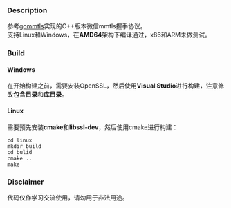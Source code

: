 ### Description
参考[gommtls](https://github.com/duo/gommtls)实现的C++版本微信mmtls握手协议。  
支持Linux和Windows，在**AMD64**架构下编译通过，x86和ARM未做测试。

### Build
#### Windows
在开始构建之前，需要安装OpenSSL，然后使用**Visual Studio**进行构建，注意修改**包含目录**和**库目录**。  
#### Linux
需要预先安装**cmake**和**libssl-dev**，然后使用cmake进行构建：
```shell
cd linux
mkdir build
cd bulid
cmake ..
make
```
### Disclaimer
代码仅作学习交流使用，请勿用于非法用途。